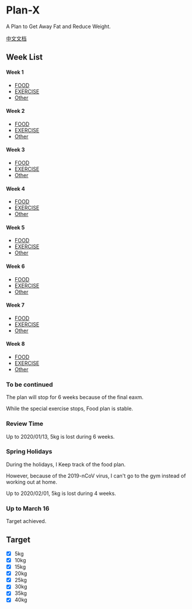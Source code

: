 # Plan-X

A Plan to Get Away Fat and Reduce Weight.

[中文文档](/Plan-X.md)

## Week List

#### Week 1

-  [FOOD](/FOOD/Week_1.md)
-  [EXERCISE](/EXERCISE/Week_1.md)
-  [Other](/Others/Week_1.md)

#### Week 2

- [FOOD](/FOOD/Week_2.md)
- [EXERCISE](/EXERCISE/Week_2.md)
- [Other](/Others/Week_2.md)

#### Week 3

- [FOOD](/FOOD/Week_3.md)
- [EXERCISE](/EXERCISE/Week_3.md)
- [Other](/Others/Week_3.md)

#### Week 4

- [FOOD](/FOOD/Week_4.md)
- [EXERCISE](/EXERCISE/Week_4.md)
- [Other](/Others/Week_4.md)

#### Week 5

- [FOOD](/FOOD/Week_5.md)
- [EXERCISE](/EXERCISE/Week_5.md)
- [Other](/Others/Week_5.md)

#### Week 6

- [FOOD](/FOOD/Week_6.md)
- [EXERCISE](/EXERCISE/Week_6.md)
- [Other](/Others/Week_6.md)

#### Week 7

- [FOOD](/FOOD/Week_7.md)
- [EXERCISE](/EXERCISE/Week_7.md)
- [Other](/Others/Week_7.md)

#### Week 8

- [FOOD](/FOOD/Week_8.md)
- [EXERCISE](/EXERCISE/Week_8.md)
- [Other](/Others/Week_8.md)

### To be continued

The plan will stop for 6 weeks because of the final eaxm.

While the special exercise stops, Food plan is stable.



### Review Time

Up to 2020/01/13, 5kg is lost during 6 weeks.



### Spring  Holidays

During the holidays, I Keep track of the food plan.

However, because of the 2019-nCoV virus, I can't go to the gym instead of working out at home.

Up to 2020/02/01, 5kg is lost during 4 weeks.



### Up to March 16

Target achieved.

## Target

- [x] 5kg
- [x] 10kg
- [x] 15kg
- [x] 20kg
- [x] 25kg
- [x] 30kg
- [x] 35kg
- [x] 40kg